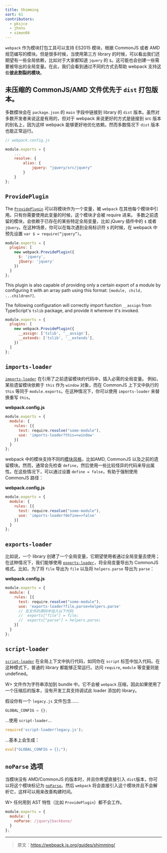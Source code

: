 ```yaml
---
title: Shimming
sort: 61
contributors:
  - pksjce
  - jhnns
  - simon04
---
```


`webpack` 作为模块打包工具可以支持 ES2015 模块，根据 CommonJS 或者 AMD 规范编写的模块。但是很多时候，当使用第三方 library 的时候，可以看出我们还期望有一些全局依赖，比如对于大家都知道 `jquery` 的 `$`。这可能也会创建一些需要被导出的全局变量。在此，我们会看到通过不同的方式去帮助 webpack 支持这些**彼此割裂的模块**。


## 未压缩的 CommonJS/AMD 文件优先于 `dist` 打包版本。

多数模块会在 `package.json` 的 `main` 字段中链接到 library 的 `dist` 版本。虽然对多数开发者来说这是有用的，但对于 webpack 来说更好的方式是链接到 src 版本的别名上，因为这样 webpack 能够更好地优化依赖。然而多数情况下 `dist` 版本也能正常运行。

``` javascript
// webpack.config.js

module.exports = {
    ...
    resolve: {
        alias: {
            jquery: "jquery/src/jquery"
        }
    }
};
```

## `ProvidePlugin`

The [`ProvidePlugin`](/plugins/provide-plugin) 可以将模块作为一个变量，被 `webpack` 在其他每个模块中引用。只有你需要使用此变量的时候，这个模块才会被 require 进来。
多数之前遗留的模块，会依赖于已存在的某些特定全局变量，比如 jQuery 插件中的 `$` 或者 `jQuery`。在这种场景，你可以在每次遇到全局标识符 `$` 的时候，在 webpack 中预先设置 `var $ = require(“jquery”)`。

```javascript
module.exports = {
  plugins: [
    new webpack.ProvidePlugin({
      $: 'jquery',
      jQuery: 'jquery'
    })
  ]
};
```

This plugin is also capable of providing only a certain export of a module by configuring it with an array path using this format: `[module, child, ...children?]`.

The following configuration will correctly import function `__assign` from TypeScript's `tslib` package, and provide it wherever it's invoked.

```javascript
module.exports = {
  plugins: [
    new webpack.ProvidePlugin({
      __assign: ['tslib', '__assign'],
      __extends: ['tslib', '__extends'],
    })
  ]
};
```


## `imports-loader`

[`imports-loader`](/loaders/imports-loader/)  在引用了之前遗留模块的代码中，插入必需的全局变量。
例如，某些遗留模块依赖于 `this` 作为 `window` 对象，而在 CommonJS 上下文中执行的 `this` 等同于 `module.exports`。在这种情况下，你可以使用 `imports-loader` 来替换重写 `this`。

__webpack.config.js__

```javascript
module.exports = {
  module: {
    rules: [{
      test: require.resolve("some-module"),
      use: 'imports-loader?this=>window'
    }]
  }
};
```

webpack 中的模块支持不同的[模块风格](/concepts/modules)，比如AMD, CommonJS 以及之前的遗留模块。然而，通常会先检查 `define`，然后使用一些比较怪异的代码来导出属性。在这些情况下，可以通过设置 `define = false`，有助于强制使用 CommonJS 路径：

__webpack.config.js__

```javascript
module.exports = {
  module: {
    rules: [{
      test: require.resolve("some-module"),
      use: 'imports-loader?define=>false'
    }]
  }
};
```

## `exports-loader`

比如说，一个 library 创建了一个全局变量，它期望使用者通过全局变量去使用；在这种情况下，我们能够使用 [`exports-loader`](/loaders/exports-loader/)，将全局变量导出为 CommonJS 格式。比如，为了将 `file` 导出为 `file` 以及将 `helpers.parse` 导出为 `parse`：

__webpack.config.js__

```javascript
module.exports = {
  module: {
    rules: [{
      test: require.resolve("some-module"),
      use: 'exports-loader?file,parse=helpers.parse'
      // 在文件的源码中加入以下代码
      //  exports["file"] = file;
      //  exports["parse"] = helpers.parse;
    }]
  }
};
```


## `script-loader`

[`script-loader`](/loaders/script-loader/) 在全局上下文中执行代码，如同你在 `script` 标签中加入代码。在这种模式下，普通的 library 都能够正常运行。访问 `require`, `module` 等变量则是 undefined。

W> 文件作为字符串添加到 bundle 中。它不会被 `webpack` 压缩，因此如果使用了一个压缩后的版本，没有开发工具支持调试此 loader 添加的 library。

假设你有一个 `legacy.js` 文件包含……

```javascript
GLOBAL_CONFIG = {};
```

...使用 `script-loader`...

```javascript
require('script-loader!legacy.js');
```

...基本上会生成：

```javascript
eval("GLOBAL_CONFIG = {};");
```


## `noParse` 选项

当模块没有 AMD/CommonJS 的版本时，并且你希望直接引入 `dist`版本，你可以将这个模块标记为 [`noParse`](/configuration/module/#module-noparse)。然后 `webpack` 将会直接引入这个模块并且不会解析它，这样可以用来改善构建时间。

W> 任何用到 AST 特性（比如 `ProvidePlugin`）都不会工作。

```javascript
module.exports = {
  module: {
    noParse: /jquery|backbone/
  }
};
```

***

> 原文：https://webpack.js.org/guides/shimming/
